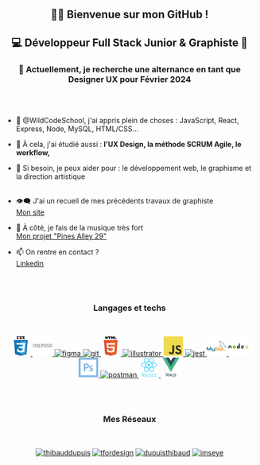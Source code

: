 <h2 align="center">👋🏻  Bienvenue sur mon GitHub !</h2>
<h2 align="center">💻 Développeur Full Stack Junior & Graphiste 🎨</h2>

<h3 align="center">🔭 Actuellement, je recherche une alternance en tant que Designer UX pour Février 2024</h3>
<br/><br/>

- 🌱 @WildCodeSchool, j'ai appris plein de choses : JavaScript, React, Express, Node, MySQL, HTML/CSS...

- 💬 À cela, j'ai étudié aussi : **l'UX Design, la méthode SCRUM Agile, le workflow,**

- 🤝 Si besoin, je peux aider pour : le développement web, le graphisme et la direction artistique <br/><br/>

- 👁‍🗨 J'ai un recueil de mes précédents travaux de graphiste <br/>[Mon site](https://www.dupuisthibaud.com/)

- 🎵 À côté, je fais de la musique très fort<br/> [Mon projet "Pines Alley 29"](https://linktr.ee/pinesalley29)

- 📫 On rentre en contact ? <br/>[Linkedin](https://www.linkedin.com/in/thibauddupuis/)

<br/><br/>

<h3 align="center">Langages et techs</h3><br/>
<p align="center"> <a href="https://www.w3schools.com/css/" target="_blank" rel="noreferrer"> <img src="https://raw.githubusercontent.com/devicons/devicon/master/icons/css3/css3-original-wordmark.svg" alt="css3" width="40" height="40"/> </a> <a href="https://expressjs.com" target="_blank" rel="noreferrer"> <img src="https://raw.githubusercontent.com/devicons/devicon/master/icons/express/express-original-wordmark.svg" alt="express" width="40" height="40"/> </a> <a href="https://www.figma.com/" target="_blank" rel="noreferrer"> <img src="https://www.vectorlogo.zone/logos/figma/figma-icon.svg" alt="figma" width="40" height="40"/> </a> <a href="https://git-scm.com/" target="_blank" rel="noreferrer"> <img src="https://www.vectorlogo.zone/logos/git-scm/git-scm-icon.svg" alt="git" width="40" height="40"/> </a> <a href="https://www.w3.org/html/" target="_blank" rel="noreferrer"> <img src="https://raw.githubusercontent.com/devicons/devicon/master/icons/html5/html5-original-wordmark.svg" alt="html5" width="40" height="40"/> </a> <a href="https://www.adobe.com/in/products/illustrator.html" target="_blank" rel="noreferrer"> <img src="https://www.vectorlogo.zone/logos/adobe_illustrator/adobe_illustrator-icon.svg" alt="illustrator" width="40" height="40"/> </a> <a href="https://developer.mozilla.org/en-US/docs/Web/JavaScript" target="_blank" rel="noreferrer"> <img src="https://raw.githubusercontent.com/devicons/devicon/master/icons/javascript/javascript-original.svg" alt="javascript" width="40" height="40"/> </a> <a href="https://jestjs.io" target="_blank" rel="noreferrer"> <img src="https://www.vectorlogo.zone/logos/jestjsio/jestjsio-icon.svg" alt="jest" width="40" height="40"/> </a> <a href="https://www.mysql.com/" target="_blank" rel="noreferrer"> <img src="https://raw.githubusercontent.com/devicons/devicon/master/icons/mysql/mysql-original-wordmark.svg" alt="mysql" width="40" height="40"/> </a> <a href="https://nodejs.org" target="_blank" rel="noreferrer"> <img src="https://raw.githubusercontent.com/devicons/devicon/master/icons/nodejs/nodejs-original-wordmark.svg" alt="nodejs" width="40" height="40"/> </a> <a href="https://www.photoshop.com/en" target="_blank" rel="noreferrer"> <img src="https://raw.githubusercontent.com/devicons/devicon/master/icons/photoshop/photoshop-line.svg" alt="photoshop" width="40" height="40"/> </a> <a href="https://postman.com" target="_blank" rel="noreferrer"> <img src="https://www.vectorlogo.zone/logos/getpostman/getpostman-icon.svg" alt="postman" width="40" height="40"/> </a> <a href="https://reactjs.org/" target="_blank" rel="noreferrer"> <img src="https://raw.githubusercontent.com/devicons/devicon/master/icons/react/react-original-wordmark.svg" alt="react" width="40" height="40"/> </a> <a href="https://vuejs.org/" target="_blank" rel="noreferrer"> <img src="https://raw.githubusercontent.com/devicons/devicon/master/icons/vuejs/vuejs-original-wordmark.svg" alt="vuejs" width="40" height="40"/> </a> </p>

<br/><br/>

<h3 align="center">Mes Réseaux</h3><br/>
<p align="center">
<a href="https://linkedin.com/in/thibauddupuis" target="blank"><img align="center" src="https://raw.githubusercontent.com/rahuldkjain/github-profile-readme-generator/master/src/images/icons/Social/linked-in-alt.svg" alt="thibauddupuis" height="30" width="40" /></a>
<a href="https://instagram.com/tfordesign" target="blank"><img align="center" src="https://raw.githubusercontent.com/rahuldkjain/github-profile-readme-generator/master/src/images/icons/Social/instagram.svg" alt="tfordesign" height="30" width="40" /></a>
<a href="https://www.behance.net/dupuisthibaud" target="blank"><img align="center" src="https://raw.githubusercontent.com/rahuldkjain/github-profile-readme-generator/master/src/images/icons/Social/behance.svg" alt="dupuisthibaud" height="30" width="40" /></a>
<a href="https://discord.gg/imseye" target="blank"><img align="center" src="https://raw.githubusercontent.com/rahuldkjain/github-profile-readme-generator/master/src/images/icons/Social/discord.svg" alt="imseye" height="30" width="40" /></a>
</p>

<br/>

